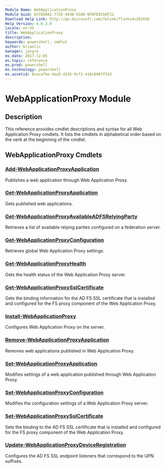 ```yaml
---
Module Name: WebApplicationProxy
Module Guid: DCFDD8A2-772E-443B-9108-0FDFE8356F22
Download Help Link: http://go.microsoft.com/fwlink/?linkid=282438
Help Version: 4.0.3.0
Locale: en-US
title: WebApplicationProxy
description: 
keywords: powershell, cmdlet
author: brianlic
manager: jasgro
ms.date: 2017-12-05
ms.topic: reference
ms.prod: powershell
ms.technology: powershell
ms.assetid: 0caca7be-4ea5-42d5-9cf2-418c6907f51d
---
```


# WebApplicationProxy Module
## Description
This reference provides cmdlet descriptions and syntax for all Web Application Proxy cmdlets. It lists the cmdlets in alphabetical order based on the verb at the beginning of the cmdlet.

## WebApplicationProxy Cmdlets
### [Add-WebApplicationProxyApplication](./Add-WebApplicationProxyApplication.md)
Publishes a web application through Web Application Proxy.

### [Get-WebApplicationProxyApplication](./Get-WebApplicationProxyApplication.md)
Gets published web applications.

### [Get-WebApplicationProxyAvailableADFSRelyingParty](./Get-WebApplicationProxyAvailableADFSRelyingParty.md)
Retrieves a list of available relying parties configured on a federation server.

### [Get-WebApplicationProxyConfiguration](./Get-WebApplicationProxyConfiguration.md)
Retrieves global Web Application Proxy settings.

### [Get-WebApplicationProxyHealth](./Get-WebApplicationProxyHealth.md)
Gets the health status of the Web Application Proxy server.

### [Get-WebApplicationProxySslCertificate](./Get-WebApplicationProxySslCertificate.md)
Gets the binding information for the AD FS SSL certificate that is installed and configured for the FS proxy component of the Web Application Proxy.

### [Install-WebApplicationProxy](./Install-WebApplicationProxy.md)
Configures Web Application Proxy on the server.

### [Remove-WebApplicationProxyApplication](./Remove-WebApplicationProxyApplication.md)
Removes web applications published in Web Application Proxy.

### [Set-WebApplicationProxyApplication](./Set-WebApplicationProxyApplication.md)
Modifies settings of a web application published through Web Application Proxy.

### [Set-WebApplicationProxyConfiguration](./Set-WebApplicationProxyConfiguration.md)
Modifies the configuration settings of a Web Application Proxy server.

### [Set-WebApplicationProxySslCertificate](./Set-WebApplicationProxySslCertificate.md)
Sets the binding to the AD FS SSL certificate that is installed and configured for the FS proxy component of the Web Application Proxy.

### [Update-WebApplicationProxyDeviceRegistration](./Update-WebApplicationProxyDeviceRegistration.md)
Configures the AD FS SSL endpoint listeners that correspond to the UPN suffixes.

